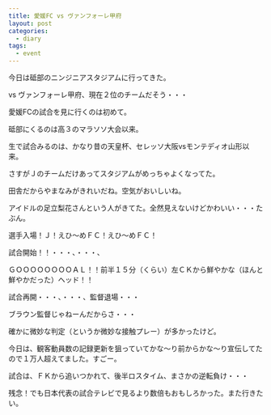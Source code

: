 ```yaml
---
title: 愛媛FC vs ヴァンフォーレ甲府
layout: post
categories:
  - diary
tags:
  - event
---
```


今日は砥部のニンジニアスタジアムに行ってきた。

vs ヴァンフォーレ甲府、現在２位のチームだそう・・・

愛媛FCの試合を見に行くのは初めて。

砥部にくるのは高３のマラソソ大会以来。

生で試合みるのは、かなり昔の天皇杯、セレッソ大阪vsモンテディオ山形以来。

<amp-img class="v-img" src="/img/uploads/2010/05/ehimefc-vs-kofu-1.jpg" alt="試合前のニンジニアスタジアム" width="450" height="600" layout="responsive"></amp-img>

さすがＪのチームだけあってスタジアムがめっちゃよくなってた。

田舎だからやまなみがきれいだね。空気がおいしいね。

<amp-img src="/img/uploads/2010/05/ehimefc-vs-kofu-2.jpg" alt="足立梨花さん" width="600" height="450" layout="responsive"></amp-img>

アイドルの足立梨花さんという人がきてた。全然見えないけどかわいい・・・たぶん。

選手入場！Ｊ！えひ～めＦＣ！えひ～めＦＣ！

<amp-img src="/img/uploads/2010/05/ehimefc-vs-kofu-3.jpg" alt="選手入場" width="600" height="450" layout="responsive"></amp-img>

試合開始！！・・・、・・・、

ＧＯＯＯＯＯＯＯＯＡＬ！！前半１５分（くらい）左ＣＫから鮮やかな（ほんと鮮やかだった）ヘッド！！

試合再開・・・、・・・、監督退場・・・

<amp-img src="/img/uploads/2010/05/ehimefc-vs-kofu-4.jpg" alt="バルバリッチ退場" width="600" height="450" layout="responsive"></amp-img>

ブラウン監督じゃねーんだからさ・・・

確かに微妙な判定（というか微妙な接触プレー）が多かったけど。

<amp-img src="/img/uploads/2010/05/ehimefc-vs-kofu-5.jpg" alt="ニンジニアスタジアムの観客" width="600" height="450" layout="responsive"></amp-img>

今日は、観客動員数の記録更新を狙っていてかな～り前からかな～り宣伝してたので１万人超えてました。すごー。

試合は、ＦＫから追いつかれて、後半ロスタイム、まさかの逆転負け・・・

残念！でも日本代表の試合テレビで見るより数倍もおもしろかった。また行きたい。


 [1]: /img/uploads/2010/05/ehimefc-vs-kofu-1.jpg
 [2]: /img/uploads/2010/05/ehimefc-vs-kofu-2.jpg
 [3]: /img/uploads/2010/05/ehimefc-vs-kofu-3.jpg
 [4]: /img/uploads/2010/05/ehimefc-vs-kofu-4.jpg
 [5]: /img/uploads/2010/05/ehimefc-vs-kofu-5.jpg
